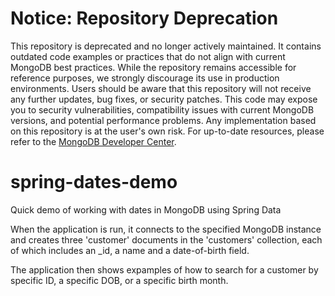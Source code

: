 # Notice: Repository Deprecation
This repository is deprecated and no longer actively maintained. It contains outdated code examples or practices that do not align with current MongoDB best practices. While the repository remains accessible for reference purposes, we strongly discourage its use in production environments.
Users should be aware that this repository will not receive any further updates, bug fixes, or security patches. This code may expose you to security vulnerabilities, compatibility issues with current MongoDB versions, and potential performance problems. Any implementation based on this repository is at the user's own risk.
For up-to-date resources, please refer to the [MongoDB Developer Center](https://mongodb.com/developer).


# spring-dates-demo
Quick demo of working with dates in MongoDB using Spring Data

When the application is run, it connects to the specified MongoDB instance and 
creates three 'customer' documents in the 'customers' collection, each of which
includes an _id, a name and a date-of-birth field.

The application then shows expamples of how to search for a customer by specific ID, 
a specific DOB, or a specific birth month.
